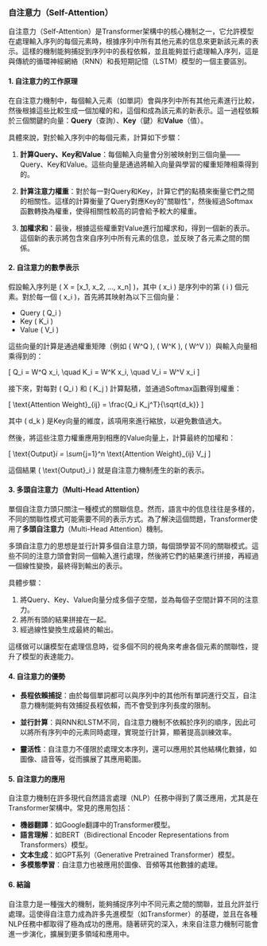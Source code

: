 ### 自注意力（Self-Attention）

自注意力（Self-Attention）是Transformer架構中的核心機制之一，它允許模型在處理輸入序列的每個元素時，根據序列中所有其他元素的信息來更新該元素的表示。這樣的機制能夠捕捉到序列中的長程依賴，並且能夠並行處理輸入序列，這是與傳統的循環神經網絡（RNN）和長短期記憶（LSTM）模型的一個主要區別。

#### 1. 自注意力的工作原理

在自注意力機制中，每個輸入元素（如單詞）會與序列中所有其他元素進行比較，然後根據這些比較生成一個加權的和，這個和成為該元素的新表示。這一過程依賴於三個關鍵的向量：**Query**（查詢）、**Key**（鍵）和**Value**（值）。

具體來說，對於輸入序列中的每個元素，計算如下步驟：

1. **計算Query、Key和Value**：每個輸入向量會分別被映射到三個向量——Query、Key和Value。這些向量是通過將輸入向量與學習的權重矩陣相乘得到的。
   
2. **計算注意力權重**：對於每一對Query和Key，計算它們的點積來衡量它們之間的相關性。這樣的計算衡量了Query對應Key的"關聯性"，然後經過Softmax函數轉換為權重，使得相關性較高的詞會給予較大的權重。

3. **加權求和**：最後，根據這些權重對Value進行加權求和，得到一個新的表示。這個新的表示將包含來自序列中所有元素的信息，並反映了各元素之間的關係。

#### 2. 自注意力的數學表示

假設輸入序列是 \( X = [x_1, x_2, ..., x_n] \)，其中 \( x_i \) 是序列中的第 \( i \) 個元素。對於每一個 \( x_i \)，首先將其映射為以下三個向量：

- Query \( Q_i \)
- Key \( K_i \)
- Value \( V_i \)

這些向量的計算是通過權重矩陣（例如 \( W^Q \), \( W^K \), \( W^V \)）與輸入向量相乘得到的：

\[
Q_i = W^Q x_i, \quad K_i = W^K x_i, \quad V_i = W^V x_i
\]

接下來，對每對 \( Q_i \) 和 \( K_j \) 計算點積，並通過Softmax函數得到權重：

\[
\text{Attention Weight}_{ij} = \frac{Q_i K_j^T}{\sqrt{d_k}}
\]

其中 \( d_k \) 是Key向量的維度，該項用來進行縮放，以避免數值過大。

然後，將這些注意力權重應用到相應的Value向量上，計算最終的加權和：

\[
\text{Output}_i = \sum_{j=1}^n \text{Attention Weight}_{ij} V_j
\]

這個結果 \( \text{Output}_i \) 就是自注意力機制產生的新的表示。

#### 3. 多頭自注意力（Multi-Head Attention）

單個自注意力頭只關注一種模式的關聯信息。然而，語言中的信息往往是多樣的，不同的關聯性模式可能需要不同的表示方式。為了解決這個問題，Transformer使用了**多頭自注意力**（Multi-Head Attention）機制。

多頭自注意力的思想是並行計算多個自注意力頭，每個頭學習不同的關聯模式。這些不同的注意力頭會對同一個輸入進行處理，然後將它們的結果進行拼接，再經過一個線性變換，最終得到輸出的表示。

具體步驟：

1. 將Query、Key、Value向量分成多個子空間，並為每個子空間計算不同的注意力。
2. 將所有頭的結果拼接在一起。
3. 經過線性變換生成最終的輸出。

這樣做可以讓模型在處理信息時，從多個不同的視角來考慮各個元素的關聯性，提升了模型的表達能力。

#### 4. 自注意力的優勢

- **長程依賴捕捉**：由於每個單詞都可以與序列中的其他所有單詞進行交互，自注意力機制能夠有效捕捉長程依賴，而不會受到序列長度的限制。
  
- **並行計算**：與RNN和LSTM不同，自注意力機制不依賴於序列的順序，因此可以將所有序列中的元素同時處理，實現並行計算，顯著提高訓練效率。

- **靈活性**：自注意力不僅限於處理文本序列，還可以應用於其他結構化數據，如圖像、語音等，從而擴展了其應用範圍。

#### 5. 自注意力的應用

自注意力機制在許多現代自然語言處理（NLP）任務中得到了廣泛應用，尤其是在Transformer架構中。常見的應用包括：

- **機器翻譯**：如Google翻譯中的Transformer模型。
- **語言理解**：如BERT（Bidirectional Encoder Representations from Transformers）模型。
- **文本生成**：如GPT系列（Generative Pretrained Transformer）模型。
- **多模態學習**：自注意力也被應用於圖像、音頻等其他數據的處理。

#### 6. 結論

自注意力是一種強大的機制，能夠捕捉序列中不同元素之間的關聯，並且允許並行處理。這使得自注意力成為許多先進模型（如Transformer）的基礎，並且在各種NLP任務中都取得了極為成功的應用。隨著研究的深入，未來自注意力機制可能會進一步演化，擴展到更多領域和應用中。